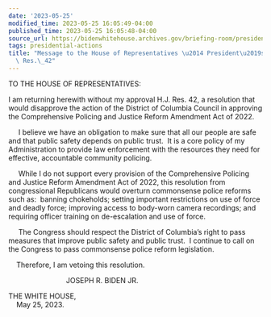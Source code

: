 ```yaml
---
date: '2023-05-25'
modified_time: 2023-05-25 16:05:49-04:00
published_time: 2023-05-25 16:05:48-04:00
source_url: https://bidenwhitehouse.archives.gov/briefing-room/presidential-actions/2023/05/25/message-to-the-house-of-representatives-presidents-veto-of-h-j-res-42/
tags: presidential-actions
title: "Message to the House of Representatives \u2014 President\u2019s Veto of H.J.\
  \ Res.\_42"
---
```

 
TO THE HOUSE OF REPRESENTATIVES:

I am returning herewith without my approval H.J. Res. 42, a resolution
that would disapprove the action of the District of Columbia Council in
approving the Comprehensive Policing and Justice Reform Amendment Act of
2022.

     I believe we have an obligation to make sure that all our people
are safe and that public safety depends on public trust.  It is a
core policy of my Administration to provide law enforcement with the
resources they need for effective, accountable community policing.

     While I do not support every provision of the Comprehensive
Policing and Justice Reform Amendment Act of 2022, this resolution from
congressional Republicans would overturn commonsense police reforms such
as:  banning chokeholds; setting important restrictions on use of force
and deadly force; improving access to body-worn camera recordings; and
requiring officer training on de-escalation and use of force.

     The Congress should respect the District of Columbia’s right to
pass measures that improve public safety and public trust.  I continue
to call on the Congress to pass commonsense police reform legislation.  
  
    Therefore, I am vetoing this resolution.

                             JOSEPH R. BIDEN JR.

THE WHITE HOUSE,  
    May 25, 2023.
